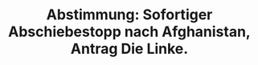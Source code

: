 ---
abstimmung:
  abstimmung: 12
  bundestagssitzung: 237
  datum: 1. Juni 2017
  legislaturperiode: 18
categories:
- Ausland
- Inneres
data:
- title: Abstimmungsergebnis 20170601_12-data.pdf
  url: /res/abstimmungsliste/20170601_12-data.pdf
- title: Abstimmungsergebnis 20170601_12_xls-data.xls
  url: /res/abstimmungsliste/20170601_12_xls-data.xls
- title: Abstimmungsergebnis 20170601_12_xls-data.csv
  url: /res/abstimmungsliste/csv/20170601_12_xls-data.csv
documents:
- local: /res/abstimmungsdaten/018-237-12/1812639.pdf
  title: Drucksache 18/12639
  url: http://dip21.bundestag.de/dip21/btd/18/126/1812639.pdf
ergebnis:
  cdu/csu:
    enthaltung: 0
    gesamt: 309
    ja: 0
    nein: 286
    nichtabgegeben: 23
    ungueltig: 0
  die.linke:
    enthaltung: 0
    gesamt: 64
    ja: 50
    nein: 0
    nichtabgegeben: 14
    ungueltig: 0
  file: 20170601_12_xls-data.xls
  fraktionslos:
    enthaltung: 0
    gesamt: 1
    ja: 0
    nein: 1
    nichtabgegeben: 0
    ungueltig: 0
  gruenen:
    enthaltung: 53
    gesamt: 63
    ja: 1
    nein: 0
    nichtabgegeben: 9
    ungueltig: 0
  spd:
    enthaltung: 3
    gesamt: 193
    ja: 1
    nein: 166
    nichtabgegeben: 23
    ungueltig: 0
layout: abstimmung
links:
- title: https://www.bundestag.de/parlament/plenum/abstimmung/abstimmung?id=476
  url: https://www.bundestag.de/parlament/plenum/abstimmung/abstimmung?id=476
preview: "Deutscher Bundestag\n\n237. Sitzung des Deutschen Bundestages\nam Donnerstag,\
  \ 1. Juni 2017\n\nEndgültiges Ergebnis der Namentlichen Abstimmung Nr. 12\n\nAntrag\
  \ der Fraktion DIE LINKE.\nSofortiger Abschiebestopp nach Afghanistan\n- Drucksache\
  \ 18/12639 -\n\nAbgegebene Stimmen insgesamt:\nNicht abgegebene Stimmen:\nJa-Stimmen:\n\
  \n561\n69\n52\n\nNein-Stimmen:\n\n453\n\nEnthaltungen:\n\n56\n\nUngültige:\n\nBerlin,\
  \ den 02.06.2017\n\n0\n\nBeginn:\nEnde:\n\n23:20\n23:24\nSeite:\n\n1\n\n\f"
tags:
- Afghanistan
- Bleiberecht
- Asyl
title: 'Abstimmung: Sofortiger Abschiebestopp nach Afghanistan, Antrag Die Linke.'
---